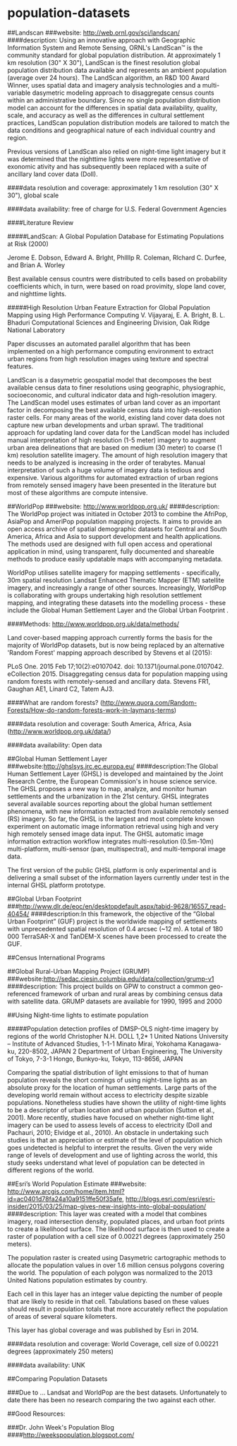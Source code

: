 # population-datasets

##Landscan
###website: http://web.ornl.gov/sci/landscan/
####description: Using an innovative approach with Geographic Information System and Remote Sensing, ORNL's LandScan™ is the community standard for global population distribution. At approximately 1 km resolution (30" X 30"), LandScan is the finest resolution global population distribution data available and represents an ambient population (average over 24 hours). The LandScan algorithm, an R&D 100 Award Winner, uses spatial data and imagery analysis technologies and a multi-variable dasymetric modeling approach to disaggregate census counts within an administrative boundary. Since no single population distribution model can account for the differences in spatial data availability, quality, scale, and accuracy as well as the differences in cultural settlement practices, LandScan population distribution models are tailored to match the data conditions and geographical nature of each individual country and region.

Previous versions of LandScan also relied on night-time light imagery but it was determined that the nighttime lights were more representative of exonomic ativity and has subsequently been replaced with a suite of ancillary land cover data (Doll).

####data resolution and coverage: approximately 1 km resolution (30" X 30"), global scale

####data availability: free of charge for U.S. Federal Government Agencies

####Literature Review

#####LandScan: A Global Population Database for Estimating Populations at Risk (2000)

Jerome E. Dobson, Edward A. Brlght, Phllllp R. Coleman, Rlchard C. Durfee, and Brian A. Worley 

Best available census countrs were distributed to cells based on probability coefficients which, in turn, were based on road provimity, slope land cover, and nighttime lights. 

#####High Resolution Urban Feature Extraction for Global Population Mapping using High Performance Computing
V. Vijayaraj, E. A. Bright, B. L. Bhaduri
Computational Sciences and Engineering Division, Oak Ridge National Laboratory 

Paper discusses an automated parallel algorithm that has been implemented on a high performance computing environment to extract urban regions from high resolution images using texture and spectral features.

LandScan is a dasymetric
geospatial model that decomposes the best available census
data to finer resolutions using geographic, physiographic,
socioeconomic, and cultural indicator data and high-resolution
imagery. The LandScan model uses estimates of urban land
cover as an important factor in decomposing the best available
census data into high-resolution raster cells. For many areas of
the world, existing land cover data does not capture new urban
developments and urban sprawl. The traditional approach for
updating land cover data for the LandScan model has included
manual interpretation of high resolution (1-5 meter) imagery to
augment urban area delineations that are based on medium (30
meter) to coarse (1 km) resolution satellite imagery. The
amount of high resolution imagery that needs to be analyzed is
increasing in the order of terabytes. Manual interpretation of
such a huge volume of imagery data is tedious and expensive.
Various algorithms for automated extraction of urban regions
from remotely sensed imagery have been presented in the
literature but most of these algorithms are compute intensive. 


##WorldPop
###website: http://www.worldpop.org.uk/
####description: The WorldPop project was initiated in October 2013 to combine the AfriPop, AsiaPop and AmeriPop population mapping projects. It aims to provide an open access archive of spatial demographic datasets for Central and South America, Africa and Asia to support development and health applications. The methods used are designed with full open access and operational application in mind, using transparent, fully documented and shareable methods to produce easily updatable maps with accompanying metadata.

WorldPop utilises satellite imagery for mapping settlements - specifically, 30m spatial resolution Landsat Enhanced Thematic Mapper (ETM) satellite imagery, and increasingly a range of other sources. Increasingly, WorldPop is collaborating with groups undertaking high resolution settlement mapping, and integrating these datasets into the modelling process - these include the Global Human Settlement Layer and the Global Urban Footprint .

####Methods: http://www.worldpop.org.uk/data/methods/

Land cover-based mapping approach currently forms the basis for the majority of WorldPop datasets, but is now being replaced by an alternative 'Random Forest' mapping approach described by Stevens et al (2015):

PLoS One. 2015 Feb 17;10(2):e0107042. doi: 10.1371/journal.pone.0107042. eCollection 2015.
Disaggregating census data for population mapping using random forests with remotely-sensed and ancillary data.
Stevens FR1, Gaughan AE1, Linard C2, Tatem AJ3.

####What are random forests? (http://www.quora.com/Random-Forests/How-do-random-forests-work-in-laymans-terms) 

####data resolution and coverage: South America, Africa, Asia (http://www.worldpop.org.uk/data/) 

####data availability: Open data

##Global Human Settlement Layer
###website:http://ghslsys.jrc.ec.europa.eu/
####description:The Global Human Settlement Layer (GHSL) is developed and maintained by the Joint Research Centre, the European Commission's in house science service.
The GHSL proposes a new way to map, analyze, and monitor human settlements and the urbanization in the 21st century. 
GHSL integrates several available sources reporting about the global human settlement phenomena, with new information extracted from available remotely sensed (RS) imagery. So far, the GHSL is the largest and most complete known experiment on automatic image information retrieval using high and very high remotely sensed image data input. The GHSL automatic image information extraction workflow integrates multi-resolution (0.5m-10m) multi-platform, multi-sensor (pan, multispectral), and multi-temporal image data.

The first version of the public GHSL platform is only experimental and is delivering a small subset of the information layers currently under test in the internal GHSL platform prototype.

##Global Urban Footprint
###http://www.dlr.de/eoc/en/desktopdefault.aspx/tabid-9628/16557_read-40454/
####description:In this framework, the objective of the “Global Urban Footprint” (GUF) project is the worldwide mapping of settlements with unprecedented spatial resolution of 0.4 arcsec (~12 m). A total of 180 000 TerraSAR-X and TanDEM-X scenes have been processed to create the GUF. 

##Census International Programs

##Global Rural-Urban Mapping Project (GRUMP)
###website:http://sedac.ciesin.columbia.edu/data/collection/grump-v1
####description: This project builds on GPW to construct a common geo-referenced framework of urban and rural areas by combining census data with satellite data.
GRUMP datasets are available for 1990, 1995 and 2000

##Using Night-time lights to estimate population

#####Population detection profiles of DMSP-OLS night-time
imagery by regions of the world
Christopher N.H. DOLL 1,2*
1 United Nations University – Institute of Advanced Studies, 1-1-1 Minato Mirai, Yokohama
Kanagawa-ku, 220-8502, JAPAN
2 Department of Urban Engineering, The University of Tokyo, 7-3-1 Hongo, Bunkyo-ku, Tokyo,
113-8656, JAPAN

Comparing the spatial distribution of light emissions to that of human population reveals the
short comings of using night-time lights as an absolute proxy for the location of human
settlements. Large parts of the developing world remain without access to electricity despite
sizable populations. Nonetheless studies have shown the utility of night-time lights to be a
descriptor of urban location and urban population (Sutton et al., 2001). More recently, studies
have focused on whether night-time light imagery can be used to assess levels of access to
electricity (Doll and Pachauri, 2010; Elvidge et al., 2010). An obstacle in undertaking such
studies is that an appreciation or estimate of the level of population which goes undetected is
helpful to interpret the results. Given the very wide range of levels of development and use of
lighting across the world, this study seeks understand what level of population can be detected in
different regions of the world.


##Esri’s World Population Estimate
###website: http://www.arcgis.com/home/item.html?id=ac0401d78fa24a10a9151ffe50f35afe, http://blogs.esri.com/esri/esri-insider/2015/03/25/map-gives-new-insights-into-global-population/
####description: This layer was created with a model that combines imagery, road intersection density, populated places, and urban foot prints to create a likelihood surface. The likelihood surface is then used to create a raster of population with a cell size of 0.00221 degrees (approximately 250 meters).
 
The population raster is created using Dasymetric cartographic methods to allocate the population values in over 1.6 million census polygons covering the world. The population of each polygon was normalized to the 2013 United Nations population estimates by country.

Each cell in this layer has an integer value depicting the number of people that are likely to reside in that cell. Tabulations based on these values should result in population totals that more accurately reflect the population of areas of several square kilometers.

This layer has global coverage and was published by Esri in 2014.

####data resolution and coverage: World Coverage, cell size of 0.00221 degrees (approximately 250 meters)

####data availability: UNK


##Comparing Population Datasets

###Due to ... Landsat and WorldPop are the best datasets. Unfortunately to date there has been no research comparing the two against each other. 

##Good Resources:

###Dr. John Week's Population Blog
####http://weekspopulation.blogspot.com/
